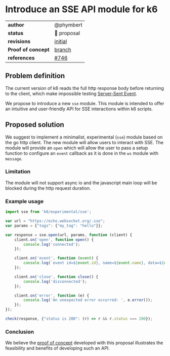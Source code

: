 # Introduce an SSE API module for k6

|                      |                                                              |
|:---------------------|:-------------------------------------------------------------|
| **author**           | @phymbert                                                    |
| **status**           | 🔧 proposal                                                  |
| **revisions**        | [initial](https://github.com/grafana/k6/pull/3639)           |
| **Proof of concept** | [branch](https://github.com/phymbert/k6/tree/hp/feature/sse) |
| **references**       | [#746](https://github.com/grafana/k6/issues/746)             |

## Problem definition

The current version of k6 reads the full http response body before returning to the client,
which make impossible testing [Server-Sent Event](https://fr.wikipedia.org/wiki/Server-sent_events). 

We propose to introduce a new `sse` module.
This module is intended to offer an intuitive and user-friendly API for SSE interactions within k6 scripts.

## Proposed solution

We suggest to implement a minimalist, experimental (`sse`) module based on the go http client.
The new module will allow users to interact with SSE.
The module will provide an `open` which will allow the user to pass a setup function to configure an `event` callback as it is done in the `ws` module with `message`.

### Limitation
The module will not support async io and the javascript main loop will be blocked during the http request duration.

### Example usage

```javascript
import sse from 'k6/experimental/sse';

var url = "https://echo.websocket.org/.sse";
var params = {"tags": {"my_tag": "hello"}};

var response = sse.open(url, params, function (client) {
    client.on('open', function open() {
        console.log('connected');
    });

    client.on('event', function (event) {
        console.log(`event id=${event.id}, name=${event.name}, data=${event.data}`);
    });

    client.on('close', function close() {
        console.log('disconnected');
    });

    client.on('error', function (e) {
        console.log('An unexpected error occurred: ', e.error());
    });
});

check(response, {"status is 200": (r) => r && r.status === 200});
```

### Conclusion

We believe the [proof of concept](https://github.com/grafana/k6/blob/d5cd1010ecb2381376188c8a47ab861cf8b5dc3d/js/modules/k6/experimental/sse/sse.go) developed with this proposal illustrates the feasibility and benefits of developing such an API.
